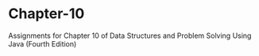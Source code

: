 # Chapter-10
Assignments for Chapter 10 of Data Structures and Problem Solving Using Java (Fourth Edition)
